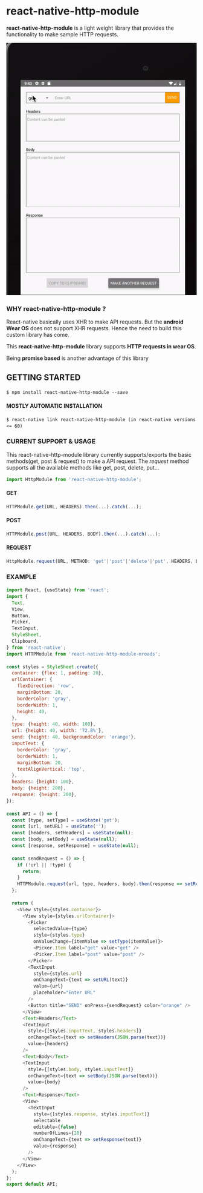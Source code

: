 # react-native-http-module
**react-native-http-module** is a light weight library that provides the functionality to make sample HTTP requests.

![](http.gif)

### WHY react-native-http-module ?
React-native basically uses XHR to make API requests. But the **android Wear OS** does not support XHR requests. Hence the need to build this custom library has come. 

This **react-native-http-module** library supports **HTTP requests in wear OS**. 

Being **promise based** is another advantage of this library

## GETTING STARTED
`$ npm install react-native-http-module --save`

#### MOSTLY AUTOMATIC INSTALLATION
`$ react-native link react-native-http-module (in react-native versions <= 60)`

### CURRENT SUPPORT & USAGE
This react-native-http-module library currently supports/exports the basic methods(get, post & request) to make a API request.
The *request* method supports all the available methods like get, post, delete, put...

```javascript
import HttpModule from 'react-native-http-module';
```

#### GET
```javascript
HTTPModule.get(URL, HEADERS).then(...).catch(...);
```

#### POST
```javascript
HTTPModule.post(URL, HEADERS, BODY).then(...).catch(...);
```

#### REQUEST
```javascript
HttpModule.request(URL, METHOD: 'get'|'post'|'delete'|'put', HEADERS, BODY).then(...).catch(...);
```

### EXAMPLE
```javascript
import React, {useState} from 'react';
import {
  Text,
  View,
  Button,
  Picker,
  TextInput,
  StyleSheet,
  Clipboard,
} from 'react-native';
import HTTPModule from 'react-native-http-module-mroads';

const styles = StyleSheet.create({
  container: {flex: 1, padding: 20},
  urlContainer: {
    flexDirection: 'row',
    marginBottom: 20,
    borderColor: 'gray',
    borderWidth: 1,
    height: 40,
  },
  type: {height: 40, width: 100},
  url: {height: 40, width: '72.8%'},
  send: {height: 40, backgroundColor: 'orange'},
  inputText: {
    borderColor: 'gray',
    borderWidth: 1,
    marginBottom: 20,
    textAlignVertical: 'top',
  },
  headers: {height: 100},
  body: {height: 200},
  response: {height: 200},
});

const API = () => {
  const [type, setType] = useState('get');
  const [url, setURL] = useState('');
  const [headers, setHeaders] = useState(null);
  const [body, setBody] = useState(null);
  const [response, setResponse] = useState(null);
  
  const sendRequest = () => {
    if (!url || !type) {
      return;
    }
    HTTPModule.request(url, type, headers, body).then(response => setResponse(response)).catch(error => setResponse(error));
  };

  return (
    <View style={styles.container}>
      <View style={styles.urlContainer}>
        <Picker
          selectedValue={type}
          style={styles.type}
          onValueChange={itemValue => setType(itemValue)}>
          <Picker.Item label="get" value="get" />
          <Picker.Item label="post" value="post" />
        </Picker>
        <TextInput
          style={styles.url}
          onChangeText={text => setURL(text)}
          value={url}
          placeholder="Enter URL"
        />
        <Button title="SEND" onPress={sendRequest} color="orange" />
      </View>
      <Text>Headers</Text>
      <TextInput
        style={[styles.inputText, styles.headers]}
        onChangeText={text => setHeaders(JSON.parse(text))}
        value={headers}
      />
      <Text>Body</Text>
      <TextInput
        style={[styles.body, styles.inputText]}
        onChangeText={text => setBody(JSON.parse(text))}
        value={body}
      />
      <Text>Response</Text>
      <View>
        <TextInput
          style={[styles.response, styles.inputText]}
          selectable
          editable={false}
          numberOfLines={20}
          onChangeText={text => setResponse(text)}
          value={response}
        />
      </View>
    </View>
  );
};
export default API;
```